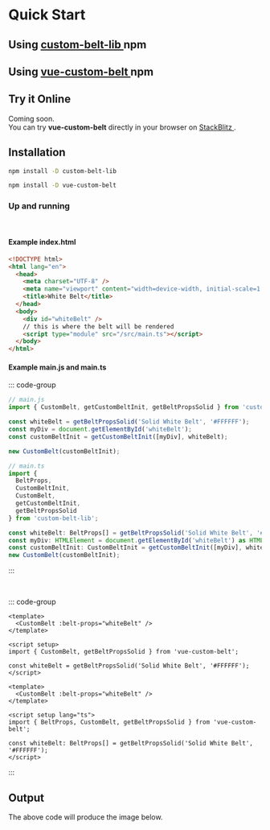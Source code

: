 # Quick Start

<div style="text-align: right;">
<SelectFramework
   :callback="frameworkCallback"
/>
</div>

<div v-if="selectedFramework === '0'">
  <h2>Using
    <a href='https://www.npmjs.com/package/custom-belt-lib' target='_blank'>
      custom-belt-lib
    </a> npm
  </h2>
</div>

<div v-if="selectedFramework === '1'">
   <h2>Using
     <a href='https://www.npmjs.com/package/vue-custom-belt' target='_blank'>
       vue-custom-belt
     </a> npm
   </h2>
</div>

## Try it Online

<div v-if="selectedFramework === '0'">
Coming soon.
</div>

<div v-if="selectedFramework === '1'">
You can try <strong>vue-custom-belt</strong> directly in your browser on
<a href='https://stackblitz.com/edit/custom-belt-demo?file=src%2FApp.vue' target='_blank'>
StackBlitz
</a>.
</div>

## Installation

<div v-if="selectedFramework === '0'">

```sh
npm install -D custom-belt-lib
```

</div>

<div v-if="selectedFramework === '1'">

```sh
npm install -D vue-custom-belt
```

</div>

### Up and running

<div v-if="selectedFramework === '0'">
<br/>

#### Example index.html

```html
<!DOCTYPE html>
<html lang="en">
  <head>
    <meta charset="UTF-8" />
    <meta name="viewport" content="width=device-width, initial-scale=1.0" />
    <title>White Belt</title>
  </head>
  <body>
    <div id="whiteBelt" />
    // this is where the belt will be rendered
    <script type="module" src="/src/main.ts"></script>
  </body>
</html>
```

#### Example main.js and main.ts

::: code-group

```js [JavaScript]
// main.js
import { CustomBelt, getCustomBeltInit, getBeltPropsSolid } from 'custom-belt-lib';

const whiteBelt = getBeltPropsSolid('Solid White Belt', '#FFFFFF');
const myDiv = document.getElementById('whiteBelt');
const customBeltInit = getCustomBeltInit([myDiv], whiteBelt);

new CustomBelt(customBeltInit);
```

```ts [TypeScript]
// main.ts
import {
  BeltProps,
  CustomBeltInit,
  CustomBelt,
  getCustomBeltInit,
  getBeltPropsSolid
} from 'custom-belt-lib';

const whiteBelt: BeltProps[] = getBeltPropsSolid('Solid White Belt', '#FFFFFF');
const myDiv: HTMLElement = document.getElementById('whiteBelt') as HTMLElement;
const customBeltInit: CustomBeltInit = getCustomBeltInit([myDiv], whiteBelt);
new CustomBelt(customBeltInit);
```

:::

</div>

<div v-if="selectedFramework === '1'">
<br/>

::: code-group

```vue [JavaScript]
<template>
  <CustomBelt :belt-props="whiteBelt" />
</template>

<script setup>
import { CustomBelt, getBeltPropsSolid } from 'vue-custom-belt';

const whiteBelt = getBeltPropsSolid('Solid White Belt', '#FFFFFF');
</script>
```

```vue [TypeScript]
<template>
  <CustomBelt :belt-props="whiteBelt" />
</template>

<script setup lang="ts">
import { BeltProps, CustomBelt, getBeltPropsSolid } from 'vue-custom-belt';

const whiteBelt: BeltProps[] = getBeltPropsSolid('Solid White Belt', '#FFFFFF');
</script>
```

:::

</div>

## Output

The above code will produce the image below.

<WhiteBelt style="padding-top: 50px; max-width: 600px;"/>

<script setup> // lang="ts" will break build
import { ref } from 'vue'
import WhiteBelt from '../components/WhiteBelt.vue';
import SelectFramework from '../components/SelectFramework.vue';

const selectedFramework = ref('0');

const frameworkCallback = (newValue) => {
  if (newValue) selectedFramework.value = newValue;
}
</script>
